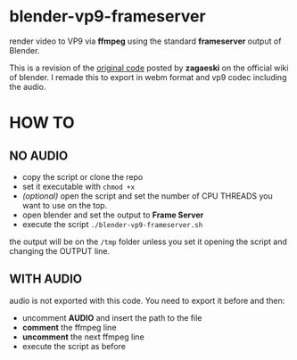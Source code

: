 # blender-vp9-frameserver
render video to VP9 via **ffmpeg** using the standard **frameserver** output of Blender.

This is a revision of the [original code](https://wiki.blender.org/index.php/Doc_talk:2.6/Manual/Render/Output/Frameserver) posted by **zagaeski** on the official wiki of blender.
I remade this to export in webm format and vp9 codec including the audio.

# HOW TO
## NO AUDIO
- copy the script or clone the repo
- set it executable with `chmod +x`
- _(optional)_ open the script and set the number of CPU THREADS you want to use on the top.
- open blender and set the output to **Frame Server**
- execute the script `./blender-vp9-frameserver.sh`

the output will be on the `/tmp` folder unless you set it opening the script and changing the OUTPUT line.

## WITH AUDIO
audio is not exported with this code. You need to export it before and then:

- uncomment **AUDIO** and insert the path to the file
- **comment** the ffmpeg line
- **uncomment** the next ffmpeg line
- execute the script as before